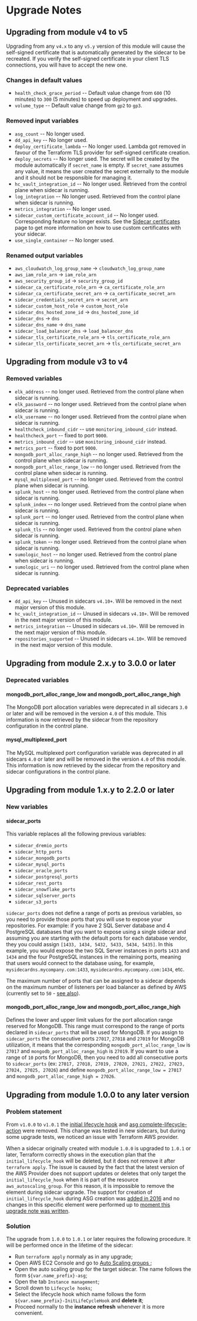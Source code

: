 # Upgrade Notes

## Upgrading from module v4 to v5

Upgrading from any `v4.x` to any `v5.y` version of this module will cause
the self-signed certificate that is automatically generated by the sidecar
to be recreated. If you verify the self-signed certificate in your client
TLS connections, you will have to accept the new one.

### Changes in default values

- `health_check_grace_period` -- Default value change from `600` (10 minutes) to `300` (5 minutes) to speed up deployment and upgrades.
- `volume_type` -- Default value change from `gp2` to `gp3`.

### Removed input variables

- `asg_count` -- No longer used.
- `dd_api_key` -- No longer used.
- `deploy_certificate_lambda` -- No longer used. Lambda got removed in favour
of the Terraform TLS provider for self-signed certificate creation.
- `deploy_secrets` -- No longer used. The secret will be created by the module
automatically if `secret_name` is empty. If `secret_name` assumes
any value, it means the user created the secret externally to the module and
it should not be responsible for managing it.
- `hc_vault_integration_id` -- No longer used. Retrieved from the control plane
when sidecar is running.
- `log_integration` -- No longer used. Retrieved from the control plane when
sidecar is running.
- `metrics_integration` -- No longer used.
- `sidecar_custom_certificate_account_id` -- No longer used. Corresponding
feature no longer exists. See the [Sidecar certificates](https://github.com/cyralinc/terraform-aws-sidecar-ec2/blob/main/docs/certificates.md)
page to get more information on how to use custom certificates with your
sidecar.
- `use_single_container` -- No longer used.

### Renamed output variables

- `aws_cloudwatch_log_group_name` -> `cloudwatch_log_group_name`
- `aws_iam_role_arn` -> `iam_role_arn`
- `aws_security_group_id` -> `security_group_id`
- `sidecar_ca_certificate_role_arn` -> `ca_certificate_role_arn`
- `sidecar_ca_certificate_secret_arn` -> `ca_certificate_secret_arn`
- `sidecar_credentials_secret_arn` -> `secret_arn`
- `sidecar_custom_host_role` -> `custom_host_role`
- `sidecar_dns_hosted_zone_id` -> `dns_hosted_zone_id`
- `sidecar_dns` -> `dns`
- `sidecar_dns_name` -> `dns_name`
- `sidecar_load_balancer_dns` -> `load_balancer_dns`
- `sidecar_tls_certificate_role_arn` -> `tls_certificate_role_arn`
- `sidecar_tls_certificate_secret_arn` -> `tls_certificate_secret_arn`


## Upgrading from module v3 to v4

### Removed variables

- `elk_address` -- no longer used. Retrieved from the control plane when sidecar is running.
- `elk_password` -- no longer used. Retrieved from the control plane when sidecar is running.
- `elk_username` -- no longer used. Retrieved from the control plane when sidecar is running.
- `healthcheck_inbound_cidr` -- use `monitoring_inbound_cidr` instead.
- `healthcheck_port` -- fixed to port `9000`.
- `metrics_inbound_cidr` -- use `monitoring_inbound_cidr` instead.
- `metrics_port` -- fixed to port `9000`.
- `mongodb_port_alloc_range_high` -- no longer used. Retrieved from the control plane when sidecar is running.
- `mongodb_port_alloc_range_low` -- no longer used. Retrieved from the control plane when sidecar is running.
- `mysql_multiplexed_port` -- no longer used. Retrieved from the control plane when sidecar is running.
- `splunk_host` -- no longer used. Retrieved from the control plane when sidecar is running.
- `splunk_index` -- no longer used. Retrieved from the control plane when sidecar is running.
- `splunk_port` -- no longer used. Retrieved from the control plane when sidecar is running.
- `splunk_tls` -- no longer used. Retrieved from the control plane when sidecar is running.
- `splunk_token` -- no longer used. Retrieved from the control plane when sidecar is running.
- `sumologic_host` -- no longer used. Retrieved from the control plane when sidecar is running.
- `sumologic_uri` -- no longer used. Retrieved from the control plane when sidecar is running.

### Deprecated variables

- `dd_api_key` -- Unused in sidecars `v4.10+`. Will be removed in the next major version of this module.
- `hc_vault_integration_id` -- Unused in sidecars `v4.10+`. Will be removed in the next major version of this module.
- `metrics_integration` -- Unused in sidecars `v4.10+`. Will be removed in the next major version of this module.
- `repositories_supported` -- Unused in sidecars `v4.10+`. Will be removed in the next major version of this module.

## Upgrading from module 2.x.y to 3.0.0 or later

### Deprecated variables

#### mongodb_port_alloc_range_low and mongodb_port_alloc_range_high

The MongoDB port allocation variables were deprecated in all sidecars `3.0` or later and will be removed in 
the version `4.0` of this module. This information is now retrieved by the sidecar from the repository 
configuration in the control plane.

#### mysql_multiplexed_port

The MySQL multiplexed port configuration variable was deprecated in all sidecars `4.0` or later and will be 
removed in the version `4.0` of this module. This information is now retrieved by the sidecar from the 
repository and sidecar configurations in the control plane.

## Upgrading from module 1.x.y to 2.2.0 or later

### New variables

#### sidecar_ports

This variable replaces all the following previous variables:
* `sidecar_dremio_ports`
* `sidecar_http_ports`
* `sidecar_mongodb_ports`
* `sidecar_mysql_ports`
* `sidecar_oracle_ports`
* `sidecar_postgresql_ports`
* `sidecar_rest_ports`
* `sidecar_snowflake_ports`
* `sidecar_sqlserver_ports`
* `sidecar_s3_ports`

`sidecar_ports` does not define a range of ports as previous variables, so you need to provide those ports that you will use to expose your repositories. For example: if you have 2 SQL Server database and 4 PostgreSQL databases that you want to expose using a single sidecar and assuming you are starting with the default ports for each database vendor, they you could assign `[1433, 1434, 5432, 5433, 5434, 5435]`. In this example, you would expose the two SQL Server instances in ports `1433` and `1434` and the four PostgreSQL instances in the remaining ports, meaning that users would connect to the database using, for example, `mysidecardns.mycompany.com:1433`, `mysidecardns.mycompany.com:1434`, etc.

The maximum number of ports that can be assigned to a sidecar depends on the maximum number of listeners per load balancer as defined by AWS (currently set to `50` - [see also](https://docs.aws.amazon.com/elasticloadbalancing/latest/application/load-balancer-limits.html)).

#### mongodb_port_alloc_range_low and mongodb_port_alloc_range_high

Defines the lower and upper limit values for the port allocation range reserved for MongoDB. This range must correspond to the range of ports declared in `sidecar_ports` that will be used for MongoDB. If you assign to `sidecar_ports` the consecutive ports `27017`, `27018` and `27019` for MongoDB utilization, it means that the corresponding `mongodb_port_alloc_range_low` is `27017` and `mongodb_port_alloc_range_high` is `27019`. If you want to use a range of `10` ports for MongoDB, then you need to add all consecutive ports to `sidecar_ports` (ex: `27017, 27018, 27019, 27020, 27021, 27022, 27023, 27024, 27025, 27026`) and define `mongodb_port_alloc_range_low = 27017` and `mongodb_port_alloc_range_high = 27026`.


## Upgrading from module 1.0.0 to any later version

### Problem statement

From `v1.0.0` to `v1.0.1` the [initial lifecycle hook](https://github.com/cyralinc/terraform-aws-sidecar-ec2/compare/v1.0.0..v1.0.1?w=1#diff-836bec1886b2c2541da0493911f05e0694664823712aed280b7c0ec46b3374c6L97-L103) and [asg complete-lifecycle-action](https://github.com/cyralinc/terraform-aws-sidecar-ec2/compare/v1.0.0..v1.0.1?w=1#diff-07d951da97790e193f01a72f55ad6a082775e409060eced3a16096492f829018L18) were removed. This change was tested in new sidecars, but during some upgrade tests, we noticed an issue with Terraform AWS provider.

When a sidecar originally created with module `1.0.0` is upgraded to `1.0.1` or later, Terraform correctly shows in the execution plan that the `initial_lifecycle_hook` will be deleted, but it does not remove it after `terraform apply`. The issue is caused by the fact that the latest version of the AWS Provider does not support updates or deletes that only target the `initial_lifecycle_hook` when it is part of the resource `aws_autoscaling_group`. For this reason, it is impossible to remove the element during sidecar upgrade. The support for creation of `initial_lifecycle_hook` during ASG creation was [added in 2016](https://github.com/hashicorp/terraform-provider-aws/commit/f56c992e3036e3e7e94c63e996ee79457f250b9a) and no changes in this specific element were performed up to [moment this upgrade note was written](https://github.com/hashicorp/terraform-provider-aws/releases/tag/v3.47.0).

### Solution

The upgrade from `1.0.0` to `1.0.1` or later requires the following procedure. It will be performed once in the lifetime of the sidecar:

* Run `terraform apply` normaly as in any upgrade;
* Open AWS EC2 Console and go to [Auto Scaling groups
](https://console.aws.amazon.com/ec2autoscaling/);
* Open the auto scaling group for the target sidecar. The name follows the form `${var.name_prefix}-asg`;
* Open the tab `Instance management`;
* Scroll down to `Lifecycle hooks`;
* Select the lifecycle hook which name follows the form `${var.name_prefix}-InitLifeCycleHook` and **delete it**;
* Proceed normally to the **instance refresh** whenever it is more convenient.
